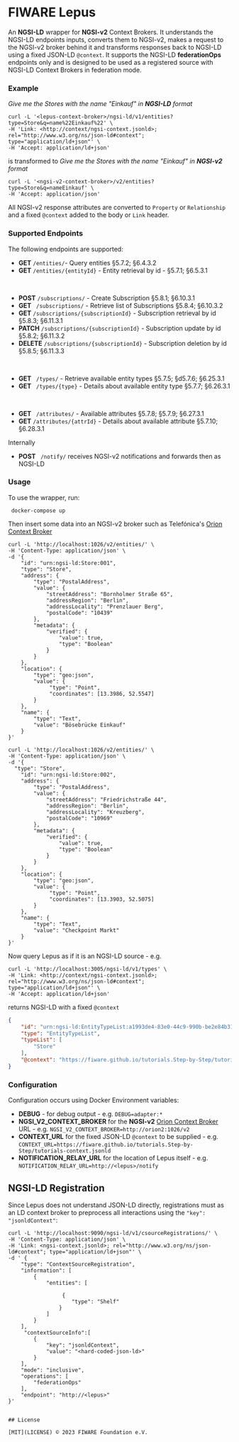 # FIWARE Lepus

An **NGSI-LD** wrapper for **NGSI-v2** Context Brokers. It understands the NGSI-LD endpoints inputs, converts them to NGSI-v2, makes a request to
the NGSI-v2 broker behind it and transforms responses back to NGSI-LD using a fixed JSON-LD `@context`. It supports the NGSI-LD **federationOps** endpoints only 
and is designed to be used as a registered source with NGSI-LD Context Brokers in federation mode.

### Example

_Give me the Stores with the name "Einkauf" in **NGSI-LD** format_

```console
curl -L '<lepus-context-broker>/ngsi-ld/v1/entities?type=Store&q=name%22Einkauf%22' \
-H 'Link: <http://context/ngsi-context.jsonld>; rel="http://www.w3.org/ns/json-ld#context"; type="application/ld+json"' \
-H 'Accept: application/ld+json'
```

is transformed to _Give me the Stores with the name "Einkauf" in **NGSI-v2** format_

```console
curl -L '<ngsi-v2-context-broker>/v2/entities?type=Store&q=nameEinkauf' \
-H 'Accept: application/json'
```

All NGSI-v2 response attributes are converted to `Property` or `Relationship` and a fixed `@context` added to the body or `Link` header.


### Supported Endpoints

The following endpoints are supported:

-   **GET**  `/entities/`- Query entities  §5.7.2; §6.4.3.2
-   **GET** `/entities/{entityId}` - Entity retrieval by id  - §5.7.1; §6.5.3.1
<br/>

-   **POST** `/subscriptions/` - Create Subscription  §5.8.1;  §6.10.3.1
-   **GET**  ` /subscriptions/` - Retrieve list of Subscriptions  §5.8.4;  §6.10.3.2
-   **GET** `/subscriptions/{subscriptionId}` - Subscription retrieval by id  §5.8.3;  §6.11.3.1
-   **PATCH** `/subscriptions/{subscriptionId}` - Subscription update by id  §5.8.2;  §6.11.3.2
-   **DELETE** `/subscriptions/{subscriptionId}` - Subscription deletion by id  §5.8.5;  §6.11.3.3
<br/>

-   **GET** ` /types/` - Retrieve available entity types  §5.7.5; §d5.7.6; §6.25.3.1
-   **GET** ` /types/{type}` -  Details about available entity type §5.7.7; §6.26.3.1
<br/>

-   **GET** ` /attributes/` - Available attributes §5.7.8; §5.7.9; §6.27.3.1
-   **GET** `/attributes/{attrId}` - Details about available attribute §5.7.10; §6.28.3.1

Internally 

-   **POST** ` /notify/` receives NGSI-v2 notifications and forwards then as NGSI-LD

### Usage

To use the wrapper, run:

```console
 docker-compose up
```

Then insert some data into an NGSI-v2 broker such as Telefónica's [Orion Context Broker](https://github.com/telefonicaid/fiware-orion)

```console
curl -L 'http://localhost:1026/v2/entities/' \
-H 'Content-Type: application/json' \
-d '{
    "id": "urn:ngsi-ld:Store:001",
    "type": "Store",
    "address": {
        "type": "PostalAddress",
        "value": {
            "streetAddress": "Bornholmer Straße 65",
            "addressRegion": "Berlin",
            "addressLocality": "Prenzlauer Berg",
            "postalCode": "10439"
        },
        "metadata": {
    		"verified": {
        		"value": true,
        		"type": "Boolean"
    		}
    	}
    },
    "location": {
        "type": "geo:json",
        "value": {
             "type": "Point",
             "coordinates": [13.3986, 52.5547]
        }
    },
    "name": {
        "type": "Text",
        "value": "Bösebrücke Einkauf"
    }
}'
```

```console
curl -L 'http://localhost:1026/v2/entities/' \
-H 'Content-Type: application/json' \
-d '{
  "type": "Store",
    "id": "urn:ngsi-ld:Store:002",
    "address": {
        "type": "PostalAddress",
        "value": {
            "streetAddress": "Friedrichstraße 44",
            "addressRegion": "Berlin",
            "addressLocality": "Kreuzberg",
            "postalCode": "10969"
        },
        "metadata": {
    		"verified": {
        		"value": true,
        		"type": "Boolean"
    		}
    	}
    },
    "location": {
        "type": "geo:json",
        "value": {
             "type": "Point",
             "coordinates": [13.3903, 52.5075]
        }
    },
    "name": {
        "type": "Text",
        "value": "Checkpoint Markt"
    }
}'
```

Now query Lepus as if it is an NGSI-LD source - e.g.

```console
curl -L 'http://localhost:3005/ngsi-ld/v1/types' \
-H 'Link: <http://context/ngsi-context.jsonld>; rel="http://www.w3.org/ns/json-ld#context"; type="application/ld+json"' \
-H 'Accept: application/ld+json'
```

returns NGSI-LD with a fixed `@context`

```json
{
    "id": "urn:ngsi-ld:EntityTypeList:a1993de4-83e0-44c9-990b-be2e84b31df1",
    "type": "EntityTypeList",
    "typeList": [
        "Store"
    ],
    "@context": "https://fiware.github.io/tutorials.Step-by-Step/tutorials-context.jsonld"
}
```

### Configuration

Configuration occurs using Docker Environment variables:

  -   **DEBUG** - for debug output - e.g. `DEBUG=adapter:*`
  -   **NGSI_V2_CONTEXT_BROKER** for the **NGSI-v2** [Orion Context Broker](https://github.com/telefonicaid/fiware-orion) URL - e.g. `NGSI_V2_CONTEXT_BROKER=http://orion2:1026/v2` 
  -   **CONTEXT_URL** for the fixed JSON-LD `@context` to be supplied - e.g. `CONTEXT_URL=https://fiware.github.io/tutorials.Step-by-Step/tutorials-context.jsonld`
  -   **NOTIFICATION_RELAY_URL** for the location of Lepus itself -  e.g. `NOTIFICATION_RELAY_URL=http://<lepus>/notify`

## NGSI-LD Registration

Since Lepus does not understand JSON-LD directly, registrations must as an LD context broker to preprocess all interactions
using the `"key": "jsonldContext"`:

```
curl -L 'http://localhost:9090/ngsi-ld/v1/csourceRegistrations/' \
-H 'Content-Type: application/json' \
-H 'Link: <ngsi-context.jsonld>; rel="http://www.w3.org/ns/json-ld#context"; type="application/ld+json"' \
-d ' {
    "type": "ContextSourceRegistration",
    "information": [
        {
            "entities": [
                
                 {
                    "type": "Shelf"
                }
            ]
        }
    ],
     "contextSourceInfo":[
        {
            "key": "jsonldContext",
            "value": "<hard-coded-json-ld>"
        }
    ],
    "mode": "inclusive",
    "operations": [
        "federationOps"
    ],
    "endpoint": "http://<lepus>"
}'


## License

[MIT](LICENSE) © 2023 FIWARE Foundation e.V.
